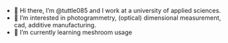 - 👋 Hi there, I’m @tuttle085 and I work at a university of applied sciences.
- 👀 I’m interested in photogrammetry, (optical) dimensional measurement, cad, additive manufacturing.
- 🌱 I’m currently learning meshroom usage

<!---
tuttle085/tuttle085 is a ✨ special ✨ repository because its `README.md` (this file) appears on your GitHub profile.
You can click the Preview link to take a look at your changes.
--->
